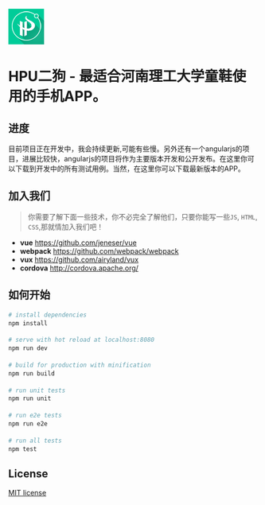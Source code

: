 ![image](/resources/android/icon/drawable-hdpi-icon.png)

# HPU二狗 - 最适合河南理工大学童鞋使用的手机APP。



## 进度

目前项目正在开发中，我会持续更新,可能有些慢。另外还有一个angularjs的项目，进展比较快，angularjs的项目将作为主要版本开发和公开发布。在这里你可以下载到开发中的所有测试用例。当然，在这里你可以下载最新版本的APP。

## 加入我们

> 你需要了解下面一些技术，你不必完全了解他们，只要你能写一些`JS`, `HTML`, `CSS`,那就情加入我们吧！

- **vue**  https://github.com/jeneser/vue
- **webpack**  https://github.com/webpack/webpack
- **vux**  https://github.com/airyland/vux
- **cordova** http://cordova.apache.org/

## 如何开始

``` bash
# install dependencies
npm install

# serve with hot reload at localhost:8080
npm run dev

# build for production with minification
npm run build

# run unit tests
npm run unit

# run e2e tests
npm run e2e

# run all tests
npm test
```

## License

[MIT license](http://opensource.org/licenses/MIT)
